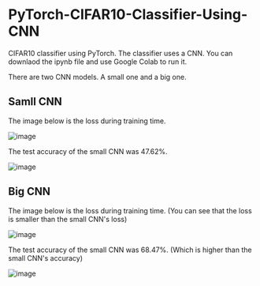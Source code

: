 # PyTorch-CIFAR10-Classifier-Using-CNN
CIFAR10 classifier using PyTorch. The classifier uses a CNN.
You can downlaod the ipynb file and use Google Colab to run it.

There are two CNN models. A small one and a big one.

## Samll CNN
The image below is the loss during training time.

![image](https://github.com/parkie0517/PyTorch-CIFAR10-Classifier-Using-CNN/assets/80407632/a772f2c2-c197-4361-b899-00ab8565adff)

The test accuracy of the small CNN was 47.62%.

![image](https://github.com/parkie0517/PyTorch-CIFAR10-Classifier-Using-CNN/assets/80407632/24559041-7197-4b09-a2b4-d6714dbf1cdc)

## Big CNN
The image below is the loss during training time. (You can see that the loss is smaller than the small CNN's loss)

![image](https://github.com/parkie0517/PyTorch-CIFAR10-Classifier-Using-CNN/assets/80407632/58dad406-6d51-4c7d-b21a-3fd29686a232)

The test accuracy of the small CNN was 68.47%. (Which is higher than the small CNN's accuracy)

![image](https://github.com/parkie0517/PyTorch-CIFAR10-Classifier-Using-CNN/assets/80407632/0d44043f-f093-4d17-b53c-ee1e26f5f327)
